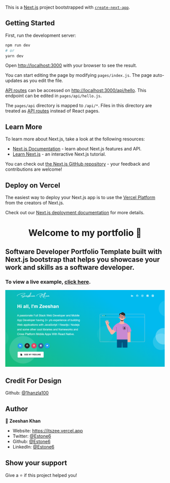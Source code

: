 This is a [Next.js](https://nextjs.org/) project bootstrapped with [`create-next-app`](https://github.com/vercel/next.js/tree/canary/packages/create-next-app).

## Getting Started

First, run the development server:

```bash
npm run dev
# or
yarn dev
```

Open [http://localhost:3000](http://localhost:3000) with your browser to see the result.

You can start editing the page by modifying `pages/index.js`. The page auto-updates as you edit the file.

[API routes](https://nextjs.org/docs/api-routes/introduction) can be accessed on [http://localhost:3000/api/hello](http://localhost:3000/api/hello). This endpoint can be edited in `pages/api/hello.js`.

The `pages/api` directory is mapped to `/api/*`. Files in this directory are treated as [API routes](https://nextjs.org/docs/api-routes/introduction) instead of React pages.

## Learn More

To learn more about Next.js, take a look at the following resources:

- [Next.js Documentation](https://nextjs.org/docs) - learn about Next.js features and API.
- [Learn Next.js](https://nextjs.org/learn) - an interactive Next.js tutorial.

You can check out [the Next.js GitHub repository](https://github.com/vercel/next.js/) - your feedback and contributions are welcome!

## Deploy on Vercel

The easiest way to deploy your Next.js app is to use the [Vercel Platform](https://vercel.com/new?utm_medium=default-template&filter=next.js&utm_source=create-next-app&utm_campaign=create-next-app-readme) from the creators of Next.js.

Check out our [Next.js deployment documentation](https://nextjs.org/docs/deployment) for more details.

<h1 align="center">Welcome to my portfolio 👋</h1>

## Software Developer Portfolio Template built with Next.js bootstrap that helps you showcase your work and skills as a software developer.

### To view a live example, **[click here](https://itszee.vercel.app/)**.

<p align="center">
  <kbd>
    <img src="https://github.com/Estone6/portfolio/blob/develop/picture.PNG"></img>
  </kbd>
</p>

## Credit For Design

Github: [@1hanzla100](https://github.com/1hanzla100)

## Author

👤 **Zeeshan Khan**

- Website: https://itszee.vercel.app
- Twitter: [@Estone6](https://twitter.com/dev_zeeshan)
- Github: [@Estone6](https://github.com/Estone6)
- LinkedIn: [@Estone6](https://www.linkedin.com/in/itszeeshan/)

## Show your support

Give a ⭐️ if this project helped you!

